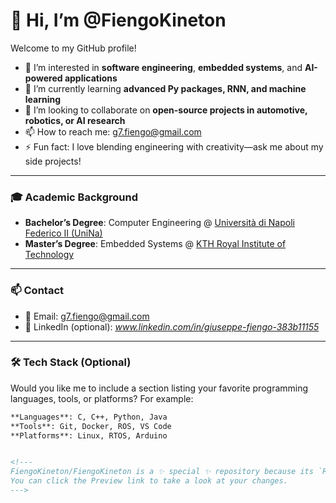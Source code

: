 # 👋 Hi, I’m @FiengoKineton

Welcome to my GitHub profile!

- 👀 I’m interested in **software engineering**, **embedded systems**, and **AI-powered applications**
- 🌱 I’m currently learning **advanced Py packages, RNN, and machine learning**
- 💞️ I’m looking to collaborate on **open-source projects in automotive, robotics, or AI research**
- 📫 How to reach me: g7.fiengo@gmail.com
- ⚡ Fun fact: I love blending engineering with creativity—ask me about my side projects!

---

### 🎓 Academic Background

- **Bachelor’s Degree**: Computer Engineering @ [Università di Napoli Federico II (UniNa)](https://www.unina.it/)
- **Master’s Degree**: Embedded Systems @ [KTH Royal Institute of Technology](https://www.kth.se/en)

---

### 📫 Contact

- 📧 Email: g7.fiengo@gmail.com  
- 🔗 LinkedIn (optional): _www.linkedin.com/in/giuseppe-fiengo-383b11155_  

---

### 🛠️ Tech Stack (Optional)
Would you like me to include a section listing your favorite programming languages, tools, or platforms? For example:

```markdown
**Languages**: C, C++, Python, Java  
**Tools**: Git, Docker, ROS, VS Code  
**Platforms**: Linux, RTOS, Arduino  


<!---
FiengoKineton/FiengoKineton is a ✨ special ✨ repository because its `README.md` (this file) appears on your GitHub profile.
You can click the Preview link to take a look at your changes.
--->
